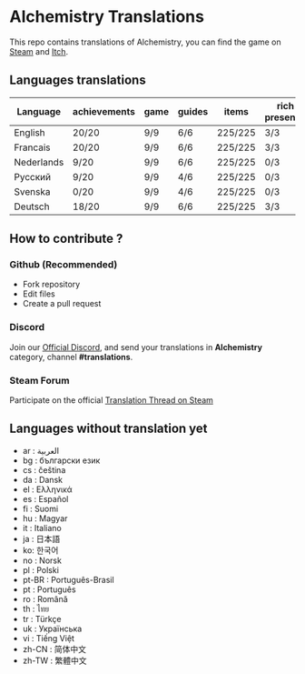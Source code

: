 # Alchemistry Translations

This repo contains translations of Alchemistry, you can find the game on [Steam](https://store.steampowered.com/app/1730540/Alchemistry/) and [Itch](https://elanis.itch.io/alchemistry).

## Languages translations

| Language   | achievements | game | guides | items   | rich presence | store | ui    |
|------------|--------------|------|--------|---------|---------------|-------|-------|
| English    | 20/20        | 9/9  | 6/6    | 225/225 | 3/3           | 3/3   | 50/50 |
| Francais   | 20/20        | 9/9  | 6/6    | 225/225 | 3/3           | 3/3   | 50/50 |
| Nederlands |  9/20        | 9/9  | 6/6    | 225/225 | 0/3           | 0/3   | 49/50 |
| Русский    |  9/20        | 9/9  | 4/6    | 225/225 | 0/3           | 0/3   | 49/50 |
| Svenska    |  0/20        | 9/9  | 4/6    | 225/225 | 0/3           | 0/3   | 49/50 |
| Deutsch    | 18/20        | 9/9  | 6/6    | 225/225 | 3/3           | 3/3   | 49/50 |

## How to contribute ?

### Github (Recommended)

- Fork repository
- Edit files
- Create a pull request

### Discord

Join our [Official Discord](https://discord.gg/c8aARey), and send your translations in **Alchemistry** category, channel **#translations**.

### Steam Forum

Participate on the official [Translation Thread on Steam](https://steamcommunity.com/app/1730540/discussions/0/5250637856236335523/)

## Languages without translation yet
- ar : العربية
- bg : български език
- cs : čeština
- da : Dansk
- el : Ελληνικά
- es : Español
- fi : Suomi
- hu : Magyar
- it : Italiano
- ja : 日本語
- ko: 한국어
- no : Norsk
- pl : Polski
- pt-BR : Português-Brasil
- pt : Português
- ro : Română
- th : ไทย
- tr : Türkçe
- uk : Українська
- vi : Tiếng Việt
- zh-CN : 简体中文
- zh-TW : 繁體中文
